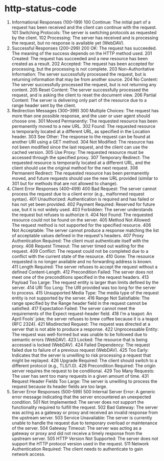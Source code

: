 # http-status-code

1. Informational Responses (100–199)
100 Continue: The initial part of a request has been received and the client can continue with the request.
101 Switching Protocols: The server is switching protocols as requested by the client.
102 Processing: The server has received and is processing the request, but no response is available yet (WebDAV).
2. Successful Responses (200–299)
200 OK: The request has succeeded. The meaning of the success depends on the HTTP method used.
201 Created: The request has succeeded and a new resource has been created as a result.
202 Accepted: The request has been accepted for processing, but the processing is not complete.
203 Non-Authoritative Information: The server successfully processed the request, but is returning information that may be from another source.
204 No Content: The server successfully processed the request, but is not returning any content.
205 Reset Content: The server successfully processed the request, and is asking the client to reset the document view.
206 Partial Content: The server is delivering only part of the resource due to a range header sent by the client.
3. Redirection Messages (300–399)
300 Multiple Choices: The request has more than one possible response, and the user or user agent should choose one.
301 Moved Permanently: The requested resource has been permanently moved to a new URL.
302 Found: The requested resource is temporarily located at a different URL, as specified in the Location header.
303 See Other: The response to the request can be found at another URI using a GET method.
304 Not Modified: The resource has not been modified since the last request, and the client can use the cached version.
305 Use Proxy: The requested resource must be accessed through the specified proxy.
307 Temporary Redirect: The requested resource is temporarily located at a different URL, and the client should use the original method for the next request.
308 Permanent Redirect: The requested resource has been permanently moved, and future requests should use the new URL provided (similar to 301 but for methods that are not allowed to change).
4. Client Error Responses (400–499)
400 Bad Request: The server cannot process the request due to a client error (e.g., malformed request syntax).
401 Unauthorized: Authentication is required and has failed or has not yet been provided.
402 Payment Required: Reserved for future use, but it is not widely used.
403 Forbidden: The server understands the request but refuses to authorize it.
404 Not Found: The requested resource could not be found on the server.
405 Method Not Allowed: The request method is not supported for the specified resource.
406 Not Acceptable: The server cannot produce a response matching the list of acceptable values defined in the request's headers.
407 Proxy Authentication Required: The client must authenticate itself with the proxy.
408 Request Timeout: The server timed out waiting for the request.
409 Conflict: The request could not be completed due to a conflict with the current state of the resource.
410 Gone: The resource requested is no longer available and no forwarding address is known.
411 Length Required: The server refuses to accept the request without a defined Content-Length.
412 Precondition Failed: The server does not meet one of the preconditions specified in the request headers.
413 Payload Too Large: The request entity is larger than limits defined by the server.
414 URI Too Long: The URI provided was too long for the server to process.
415 Unsupported Media Type: The media type of the request entity is not supported by the server.
416 Range Not Satisfiable: The range specified by the Range header field in the request cannot be satisfied.
417 Expectation Failed: The server cannot meet the requirements of the Expect request-header field.
418 I'm a teapot: An April Fools' joke; the server refuses to brew coffee because it is a teapot (RFC 2324).
421 Misdirected Request: The request was directed at a server that is not able to produce a response.
422 Unprocessable Entity: The request was well-formed but was unable to be followed due to semantic errors (WebDAV).
423 Locked: The resource that is being accessed is locked (WebDAV).
424 Failed Dependency: The request failed due to failure of a previous request (WebDAV).
425 Too Early: Indicates that the server is unwilling to risk processing a request that might be replayed.
426 Upgrade Required: The client should switch to a different protocol (e.g., TLS/1.0).
428 Precondition Required: The origin server requires the request to be conditional.
429 Too Many Requests: The user has sent too many requests in a given amount of time.
431 Request Header Fields Too Large: The server is unwilling to process the request because its header fields are too large.
5. Server Error Responses (500–599)
500 Internal Server Error: A generic error message indicating that the server encountered an unexpected condition.
501 Not Implemented: The server does not support the functionality required to fulfill the request.
502 Bad Gateway: The server was acting as a gateway or proxy and received an invalid response from the upstream server.
503 Service Unavailable: The server is currently unable to handle the request due to temporary overload or maintenance of the server.
504 Gateway Timeout: The server was acting as a gateway or proxy and did not receive a timely response from the upstream server.
505 HTTP Version Not Supported: The server does not support the HTTP protocol version used in the request.
511 Network Authentication Required: The client needs to authenticate to gain network access.
